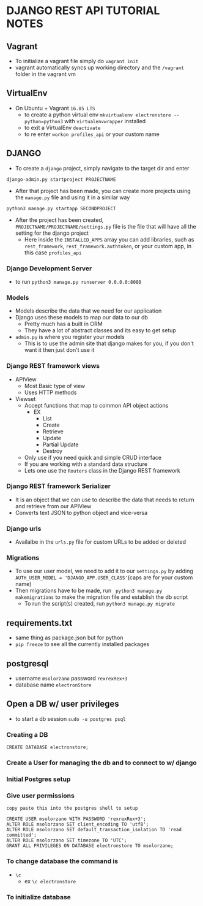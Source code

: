 # DJANGO REST API TUTORIAL NOTES

## Vagrant

* To initialize a vagrant file simply do `vagrant init`
* vagrant automatically syncs up working directory and the `/vagrant` folder in the vagrant vm

## VirtualEnv

*  On Ubuntu + Vagrant `16.05 LTS`
    * to create a python virtual env `mkvirtualenv electronstore --python=python3` with `virtualenvwrapper` installed
    *  to exit a VirtualEnv `deactivate`
    * to re enter `workon profiles_api` or your custom name

## DJANGO

* To create a `django` project, simply navigate to the target dir and enter

```shell
django-admin.py startproject PROJECTNAME
```

* After that project has been made, you can create more projects using the `manage.py` file and using it in a similar way

```shell
python3 manage.py startapp SECONDPROJECT
```

* After the project has been created, `PROJECTNAME/PROJECTNAME/settings.py` file is the file that will have all the setting for the django project
    * Here inside the `INSTALLED_APPS` array you can add libraries, such as `rest_framework`, `rest_framework.authtoken`, or your custom app, in this case `profiles_api`

### Django Development Server
* to run `python3 manage.py runserver 0.0.0.0:8080`

### Models

* Models describe the data that we need for our application
* Django uses these models to map our data to our db
    * Pretty much has a built in ORM
    * They have a lot of abstract classes and its easy to get setup
* `admin.py` is where you register your models
    * This is to use the admin site that django makes for you, if you don't want it then just don't use it


### Django REST framework views
* APIView
    * Most Basic type of view
    * Uses HTTP methods
* Viewset
    * Accept functions that map to common API object actions
        * EX
            * List
            * Create
            * Retrieve
            * Update
            * Partial Update
            * Destroy
    * Only use if you need quick and simple CRUD interface
    * If you are working with a standard data structure
    * Lets one use the `Routers` class in the Django REST framework   

### Django REST framework Serializer
* It is an object that we can use to describe the data that needs to return and retrieve from our APIView
* Converts text JSON to python object and vice-versa

### Django urls
* Availalbe in the `urls.py` file for custom URLs to be added or deleted

### Migrations
* To use our user model, we need to add it to our `settings.py` by adding `AUTH_USER_MODEL = 'DJANGO_APP.USER_CLASS'`(caps are for your custom name)
* Then migrations have to be made, run ` python3 manage.py makemigrations` to make the migration file and establish the db script
    * To run the script(s) created, run `python3 manage.py migrate`

## requirements.txt

* same thing as package.json but for python
* `pip freeze` to see all the currently installed packages

## postgresql

* username `msolorzano` password `rexrexRex+3`
* database name `electronStore`

## Open a DB w/ user privileges

* to start a db session `sudo -u postgres psql`

### Creating a DB

```shell
CREATE DATABASE electronstore;
```

### Create a User for managing the db and to connect to w/ django
### Initial Postgres setup
### Give user permissions

`copy paste this into the postgres shell to setup`
```shell
CREATE USER msolorzano WITH PASSWORD 'rexrexRex+3';
ALTER ROLE msolorzano SET client_encoding TO 'utf8';
ALTER ROLE msolorzano SET default_transaction_isolation TO 'read committed';
ALTER ROLE msolorzano SET timezone TO 'UTC';
GRANT ALL PRIVILEGES ON DATABASE electronstore TO msolorzano;
```

### To change database the command is

* `\c`
    * ex `\c electronstore`

### To initialize database
